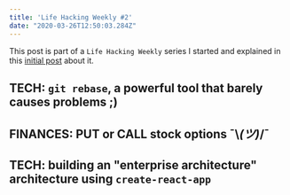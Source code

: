 ```yaml
---
title: 'Life Hacking Weekly #2'
date: "2020-03-26T12:50:03.284Z"
---
```


This post is part of a `Life Hacking Weekly` series I started and explained in this [initial post](../1/index.md) about it.

## TECH: `git rebase`, a powerful tool that barely causes problems ;)



## FINANCES: PUT or CALL stock options ¯\\_(ツ)_/¯



## TECH: building an "enterprise architecture" architecture using `create-react-app`